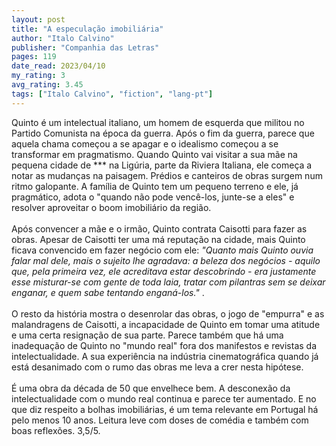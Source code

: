 ```yaml
---
layout: post
title: "A especulação imobiliária"
author: "Italo Calvino"
publisher: "Companhia das Letras"
pages: 119
date_read: 2023/04/10
my_rating: 3
avg_rating: 3.45
tags: ["Italo Calvino", "fiction", "lang-pt"]
---
```


Quinto é um intelectual italiano, um homem de esquerda que militou no Partido Comunista na época da guerra. Após o fim da guerra, parece que aquela chama começou a se apagar e o idealismo começou a se transformar em pragmatismo. Quando Quinto vai visitar a sua mãe na pequena cidade de *** na Ligúria, parte da Riviera Italiana, ele começa a notar as mudanças na paisagem. Prédios e canteiros de obras surgem num ritmo galopante. A família de Quinto tem um pequeno terreno e ele, já pragmático, adota o "quando não pode vencê-los, junte-se a eles" e resolver aproveitar o boom imobiliário da região.  <br/><br/>Após convencer a mãe e o irmão, Quinto contrata Caisotti para fazer as obras. Apesar de Caisotti ter uma má reputação na cidade, mais Quinto ficava convencido em fazer negócio com ele: <i>"Quanto mais Quinto ouvia falar mal dele, mais o sujeito lhe agradava: a beleza dos negócios - aquilo que, pela primeira vez, ele acreditava estar descobrindo - era justamente esse misturar-se com gente de toda laia, tratar com pilantras sem se deixar enganar, e quem sabe tentando enganá-los." </i>. <br/><br/>O resto da história mostra o desenrolar das obras, o jogo de "empurra" e as malandragens de Caisotti, a incapacidade de Quinto em tomar uma atitude e uma certa resignação de sua parte. Parece também que há uma inadequação de Quinto no "mundo real" fora dos manifestos e revistas da intelectualidade. A sua experiência na indústria cinematográfica quando já está desanimado com o rumo das obras me leva a crer nesta hipótese. <br/><br/>É uma obra da década de 50 que envelhece bem. A desconexão da intelectualidade com o mundo real continua e parece ter aumentado. E no que diz respeito a bolhas imobiliárias, é um tema relevante em Portugal há pelo menos 10 anos. Leitura leve com doses de comédia e também com boas reflexões. 3,5/5.

